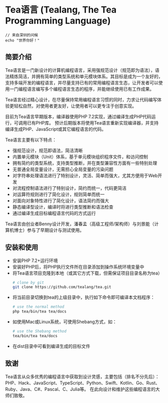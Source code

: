 # Tea语言 (Tealang, The Tea Programming Language)

```Tea
// 来自深圳的问候
echo "世界你好！"
```

## 简要介绍

Tea语言是一门新设计的计算机编程语言，采用强规范设计（规范即为语法），语法精炼简洁，并拥有简单的类型系统和单元模块体系。其目标是成为一个友好的，支持多端开发的编程语言，并尽量支持已有的常用编程语言生态，让开发者可以使用一门编程语言编写多个编程语言生态的程序，并能继续使用已有工作成果。

Tea语言经过精心设计，在尽量保持常用编程语言习惯的同时，力求让代码编写体验更轻松自然，对使用者更友好，让使用者可以更专注于创意实现。

目前为Tea语言早期版本，编译器使用PHP 7.2实现，通过编译生成PHP代码运行，可调用已有PHP库。
预计后期版本将使用Tea语言重新实现编译器，并支持编译生成PHP、JavaScript或其它编程语言的代码。

Tea语言主要有以下特点：
- 强规范设计，规范即语法，简洁清晰
- 内置单元模块（Unit）体系，基于单元模块组织程序文件，和访问控制
- 拥有简约的类型系统，支持类型推断，并在类型兼容性方面有一些特别处理
- 无普通全局变量设计，无需担心全局变量的污染问题
- 对字符串处理语法进行了特别设计，灵活、简单而强大，尤其方便用于Web开发
- 对流程控制语法进行了特别设计，简约而统一，代码更简洁
- 对运算符规则进行了简化设计，规则简单而统一
- 对面向对象特性进行了简化设计，语法简约而强大
- 静态编译型设计，编译时将进行类型推断和语法检查
- 通过编译生成目标编程语言代码的方式运行

Tea语言由创业者Benny设计开发，潘春孟（高级工程师/架构师）与刘景能（计算机博士）参与了早期设计与测试使用。

## 安装和使用

- 安装PHP 7.2+运行环境
- 安装好PHP后，将PHP执行文件所在目录添加到操作系统环境变量中
- 将Tea语言项目克隆到本地（或其它方式下载，但需保证项目目录名称为tea）
	```sh
	# clone by git
	git clone https://github.com/tealang/tea.git
	```
- 将当前目录切换到tea的上级目录中，执行如下命令即可编译本文档程序：
	```sh
	# use the normal method
	php tea/bin/tea tea/docs
	```
- 如使用Mac或Linux系统，可使用Shebang方式，如：
	```sh
	# use the Shebang method
	tea/bin/tea tea/docs
	```
- 在dist目录中可看到编译生成的目标文件

## 致谢

Tea语言从众多优秀的编程语言中获取到设计灵感，主要包括（排名不分先后）：
	PHP、Hack、JavaScript、TypeScript、Python、Swift、Kotlin、Go、Rust、Ruby、Java、C#、Pascal、C、Julia等。
在此向设计和维护这些编程语言的大师们致敬。


